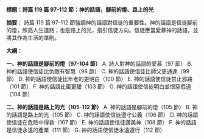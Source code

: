 **標題：詩篇 119 篇 97-112 節：神的話語，腳前的燈、路上的光**

**摘要：**
詩篇 119 篇 97-112 節強調神的話語對信徒的重要性。神的話語是信徒腳前的燈，照亮人生道路；也是路上的光，指引信徒方向。信徒應當愛慕神的話語，並將其作為生活的準則。

**大綱：**

**一、神的話語是腳前的燈（97-104 節）**
    A. 詩人對神的話語的愛慕（97 節）
    B. 神的話語使信徒比仇敵有智慧（98 節）
    C. 神的話語使信徒比師父更通達（99 節）
    D. 神的話語使信徒比年老的更明白（100 節）
    E. 神的話語使信徒禁止邪路（101 節）
    F. 神的話語比蜜更甜（103 節）
    G. 神的話語使信徒明白並恨惡假道（104 節）

**二、神的話語是路上的光（105-112 節）**
    A. 神的話語是腳前的燈（105 節）
    B. 神的話語是路上的光（105 節）
    C. 神的話語使信徒遵守公義（106 節）
    D. 神的話語使信徒在危險中得救（107 節）
    E. 神的話語使信徒讚美神（108 節）
    F. 神的話語是信徒永遠的產業（111 節）
    G. 神的話語使信徒永遠遵行（112 節）